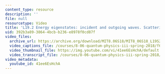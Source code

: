 ```yaml
---
content_type: resource
description: ''
file: null
resourcetype: Video
title: 'L19.2 Energy eigenstates: incident and outgoing waves. Scattering amplitude'
uid: 392b3a89-3864-4bcb-b236-e8978f0cd87f
video_files:
  archive_url: https://archive.org/download/MIT8.06S18/MIT8_06S18_L19S2_300k.mp4
  video_captions_file: /courses/8-06-quantum-physics-iii-spring-2018/f6c6487aeebb5871be95213364ce854c_41ee6EsHchA.vtt
  video_thumbnail_file: https://img.youtube.com/vi/41ee6EsHchA/default.jpg
  video_transcript_file: /courses/8-06-quantum-physics-iii-spring-2018/2efbe452c3da583f9e19bb22e72bf1bc_41ee6EsHchA.pdf
video_metadata:
  youtube_id: 41ee6EsHchA
---
```

